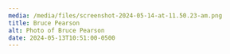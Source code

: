 ```yaml
---
media: /media/files/screenshot-2024-05-14-at-11.50.23-am.png
title: Bruce Pearson
alt: Photo of Bruce Pearson
date: 2024-05-13T10:51:00-0500
---
```

